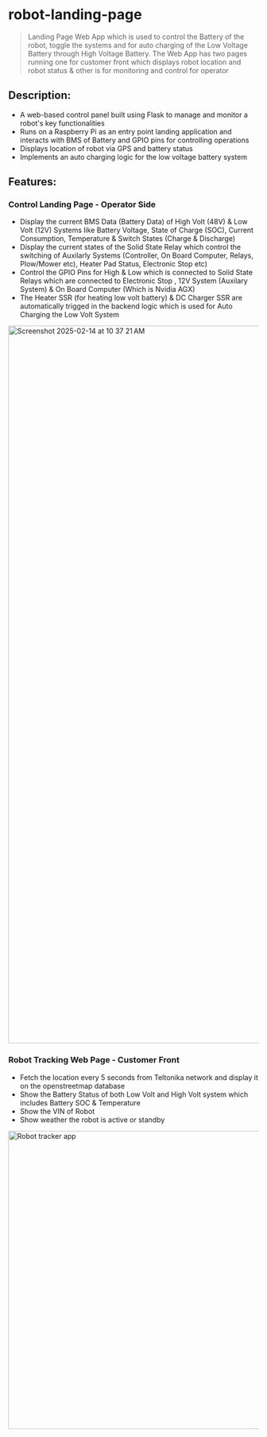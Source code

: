 # robot-landing-page
> Landing Page Web App which is used to control the Battery of the robot, toggle the systems and for auto charging of the Low Voltage Battery through High Voltage Battery.
> The Web App has two pages running one for customer front which displays robot location and robot status & other is for monitoring and control for operator

## Description:
- A web-based control panel built using Flask to manage and monitor a robot's key functionalities
- Runs on a Raspberry Pi as an entry point landing application and interacts with BMS of Battery and GPIO pins for controlling operations
- Displays location of robot via GPS and battery status
- Implements an auto charging logic for the low voltage battery system

## Features:
### Control Landing Page - Operator Side
- Display the current BMS Data (Battery Data) of High Volt (48V) & Low Volt (12V) Systems like Battery Voltage, State of Charge (SOC), Current Consumption, Temperature & Switch States (Charge & Discharge)
- Display the current states of the Solid State Relay which control the switching of Auxilarly Systems (Controller, On Board Computer, Relays, Plow/Mower etc), Heater Pad Status, Electronic Stop etc)
- Control the GPIO Pins for High & Low which is connected to Solid State Relays which are connected to Electronic Stop , 12V System (Auxilary System) & On Board Computer (Which is Nvidia AGX)
- The Heater SSR (for heating low volt battery) & DC Charger SSR are automatically trigged in the backend logic which is used for Auto Charging the Low Volt System

<img width="1444" alt="Screenshot 2025-02-14 at 10 37 21 AM" src="https://github.com/user-attachments/assets/191b06db-235a-49a5-b9f4-e77a21903d99" />



### Robot Tracking Web Page - Customer Front
- Fetch the location every 5 seconds from Teltonika network and display it on the openstreetmap database
- Show the Battery Status of both Low Volt and High Volt system which includes Battery SOC & Temperature
- Show the VIN of Robot
- Show weather the robot is active or standby

<img src="https://github.com/user-attachments/assets/06a4bd0b-3bc2-4504-8f77-89f9236f782f" alt="Robot tracker app" width=auto height="600"/>




